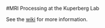 #MRI Processing at the Kuperberg Lab

See the [wiki](/KuperbergLab/MRI_scripts/wiki) for more information.
